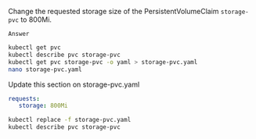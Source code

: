Change the requested storage size of the PersistentVolumeClaim `storage-pvc` to 800Mi.

`Answer`
```bash
kubectl get pvc
kubectl describe pvc storage-pvc
kubectl get pvc storage-pvc -o yaml > storage-pvc.yaml
nano storage-pvc.yaml
```
Update this section on storage-pvc.yaml
```yaml
requests:
   storage: 800Mi
```
```bash
kubectl replace -f storage-pvc.yaml
kubectl describe pvc storage-pvc
```